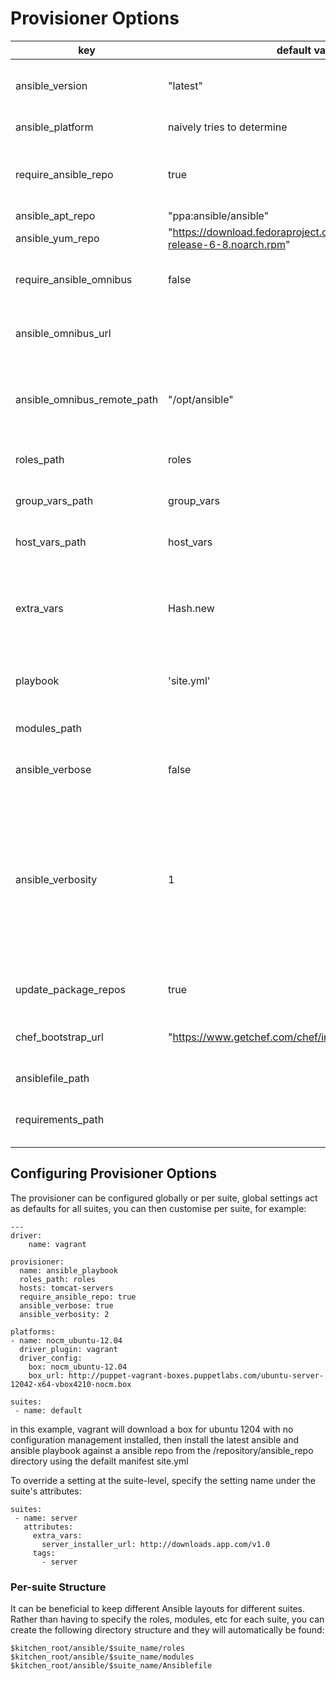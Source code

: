 
# Provisioner Options

key | default value | Notes
----|---------------|--------
ansible_version | "latest"| desired version, affects apt installs
ansible_platform | naively tries to determine | OS platform of server
require_ansible_repo | true | Set if using a ansible install from yum or apt repo
ansible_apt_repo | "ppa:ansible/ansible"| apt repo
ansible_yum_repo | "https://download.fedoraproject.org/pub/epel/6/i386/epel-release-6-8.noarch.rpm"| yum repo
require_ansible_omnibus | false | Set if using omnibus ansible install
ansible_omnibus_url | | omnibus ansible install location.
ansible_omnibus_remote_path | "/opt/ansible" | Server Installation location of an omnibus ansible install.
roles_path | roles | ansible repo roles directory
group_vars_path | group_vars | ansible repo group_vars directory
host_vars_path | host_vars | ansible repo hosts directory
extra_vars | Hash.new | Hash to set the extra_vars passed to ansibile-playbook command
playbook | 'site.yml' | playbook for ansible-playbook to run
modules_path | | ansible repo manifests directory
ansible_verbose| false| Extra information logging
ansible_verbosity| 1| Sets the verbosity flag appropriately (e.g.: `1 => '-v', 2 => '-vv', 3 => '-vvv" ...`) Valid values are one of: `1, 2, 3, 4` OR `:info, :warn, :debug, :trace`.
update_package_repos| true| update OS repository metadata
chef_bootstrap_url |"https://www.getchef.com/chef/install.sh"| the chef (needed for busser to run tests)
ansiblefile_path | | Path to Ansiblefile
requirements_path | | Path to ansible-galaxy requirements

## Configuring Provisioner Options

The provisioner can be configured globally or per suite, global settings act as defaults for all suites, you can then customise per suite, for example:

    ---
    driver:
        name: vagrant

    provisioner:
      name: ansible_playbook
      roles_path: roles
      hosts: tomcat-servers
      require_ansible_repo: true
      ansible_verbose: true
      ansible_verbosity: 2

    platforms:
    - name: nocm_ubuntu-12.04
      driver_plugin: vagrant
      driver_config:
        box: nocm_ubuntu-12.04
        box_url: http://puppet-vagrant-boxes.puppetlabs.com/ubuntu-server-12042-x64-vbox4210-nocm.box

    suites:
     - name: default


in this example, vagrant will download a box for ubuntu 1204 with no configuration management installed, then install the latest ansible and ansible playbook against a ansible repo from the /repository/ansible_repo directory using the defailt manifest site.yml

To override a setting at the suite-level, specify the setting name under the suite's attributes:

    suites:
     - name: server
       attributes:
         extra_vars:
           server_installer_url: http://downloads.app.com/v1.0
         tags:
           - server


### Per-suite Structure

It can be beneficial to keep different Ansible layouts for different suites. Rather than having to specify the roles, modules, etc for each suite, you can create the following directory structure and they will automatically be found:

    $kitchen_root/ansible/$suite_name/roles
    $kitchen_root/ansible/$suite_name/modules
    $kitchen_root/ansible/$suite_name/Ansiblefile
